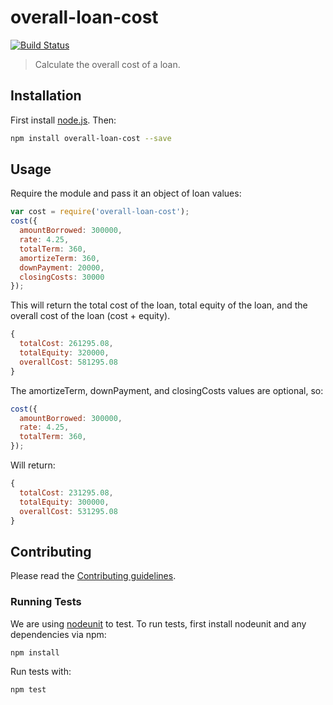 # overall-loan-cost 

[![Build Status](https://secure.travis-ci.org/cfpb/overall-loan-cost.png?branch=master)](http://travis-ci.org/cfpb/overall-loan-cost)

> Calculate the overall cost of a loan.

## Installation

First install [node.js](http://nodejs.org/). Then:

```sh
npm install overall-loan-cost --save
```

## Usage

Require the module and pass it an object of loan values:

```javascript
var cost = require('overall-loan-cost');
cost({
  amountBorrowed: 300000,
  rate: 4.25,
  totalTerm: 360,
  amortizeTerm: 360,
  downPayment: 20000,
  closingCosts: 30000
});
```

This will return the total cost of the loan, total equity of the loan, and the overall cost of the loan (cost + equity).

```javascript
{ 
  totalCost: 261295.08,
  totalEquity: 320000,
  overallCost: 581295.08 
}
```

The amortizeTerm, downPayment, and closingCosts values are optional, so:

```javascript
cost({
  amountBorrowed: 300000,
  rate: 4.25,
  totalTerm: 360,
});
```

Will return:

```javascript
{ 
  totalCost: 231295.08,
  totalEquity: 300000,
  overallCost: 531295.08 
}
```

## Contributing

Please read the [Contributing guidelines](CONTRIBUTING.md).

### Running Tests

We are using [nodeunit](https://github.com/caolan/nodeunit) to test. To run tests, first install nodeunit and any dependencies via npm:

```
npm install
```

Run tests with:

```
npm test
```